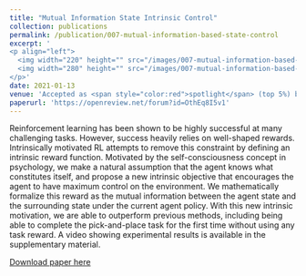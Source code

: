 ```yaml
---
title: "Mutual Information State Intrinsic Control"
collection: publications
permalink: /publication/007-mutual-information-based-state-control
excerpt: '
<p align="left">
  <img width="220" height="" src="/images/007-mutual-information-based-state-control.png">
  <img width="280" height="" src="/images/007-mutual-information-based-state-control.gif">
</p>'
date: 2021-01-13
venue: 'Accepted as <span style="color:red">spotlight</span> (top 5%) by International Conference on Learning Representations (ICLR)'
paperurl: 'https://openreview.net/forum?id=OthEq8I5v1'
---
```

Reinforcement learning has been shown to be highly successful at many challenging tasks. However, success heavily relies on well-shaped rewards. Intrinsically motivated RL attempts to remove this constraint by defining an intrinsic reward function. Motivated by the self-consciousness concept in psychology, we make a natural assumption that the agent knows what constitutes itself, and propose a new intrinsic objective that encourages the agent to have maximum control on the environment. We mathematically formalize this reward as the mutual information between the agent state and the surrounding state under the current agent policy. With this new intrinsic motivation, we are able to outperform previous methods, including being able to complete the pick-and-place task for the first time without using any task reward. A video showing experimental results is available in the supplementary material.

[Download paper here](https://openreview.net/forum?id=OthEq8I5v1)
